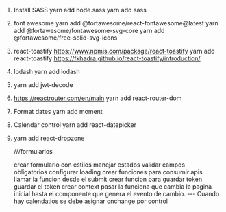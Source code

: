 1. Install SASS
    yarn add node.sass
    yarn add sass

2. font awesome
    yarn add @fortawesome/react-fontawesome@latest
    yarn add @fortawesome/fontawesome-svg-core
    yarn add @fortawesome/free-solid-svg-icons

3. react-toastify
    https://www.npmjs.com/package/react-toastify
    yarn add react-toastify
    https://fkhadra.github.io/react-toastify/introduction/

4. lodash
    yarn add lodash

5. yarn add jwt-decode

6. https://reactrouter.com/en/main
yarn add react-router-dom

7.  Format dates
    yarn add moment

8. Calendar control
    yarn add react-datepicker
9. yarn add react-dropzone

    ///formularios

    crear formulario con estilos
    manejar estados
    validar campos obligatorios
    configurar loading
    crear funciones para consumir apis
    llamar la funcion desde el submit
    crear funcion para guardar token
    guardar el token
    crear context
    pasar la funciona que cambia la pagina inicial hasta el componente que genera el evento de cambio.
    --- Cuando hay calendatios se debe asignar onchange por control
